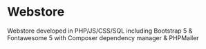 # Webstore

Webstore developed in PHP/JS/CSS/SQL including Bootstrap 5 & Fontawesome 5 with Composer dependency manager & PHPMailer
